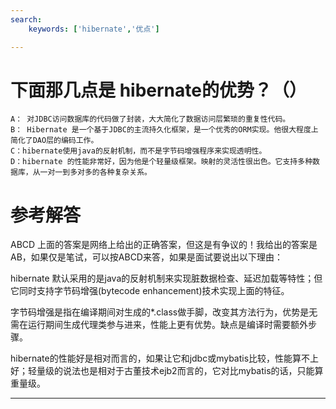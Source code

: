 ```yaml
---
search:
    keywords: ['hibernate','优点']

---
```



# 下面那几点是 hibernate的优势？（）



```
A： 对JDBC访问数据库的代码做了封装，大大简化了数据访问层繁琐的重复性代码。
B： Hibernate 是一个基于JDBC的主流持久化框架，是一个优秀的ORM实现。他很大程度上简化了DAO层的编码工作。
C：hibernate使用java的反射机制，而不是字节码增强程序来实现透明性。
D：hibernate 的性能非常好，因为他是个轻量级框架。映射的灵活性很出色。它支持多种数据库，从一对一到多对多的各种复杂关系。
```



# 参考解答

ABCD
上面的答案是网络上给出的正确答案，但这是有争议的！我给出的答案是AB，如果仅是笔试，可以按ABCD来答，如果是面试要说出以下理由：

hibernate 默认采用的是java的反射机制来实现脏数据检查、延迟加载等特性；但它同时支持字节码增强(bytecode enhancement)技术实现上面的特征。

字节码增强是指在编译期间对生成的*.class做手脚，改变其方法行为，优势是无需在运行期间生成代理类参与进来，性能上更有优势。缺点是编译时需要额外步骤。

hibernate的性能好是相对而言的，如果让它和jdbc或mybatis比较，性能算不上好；轻量级的说法也是相对于古董技术ejb2而言的，它对比mybatis的话，只能算重量级。

---

